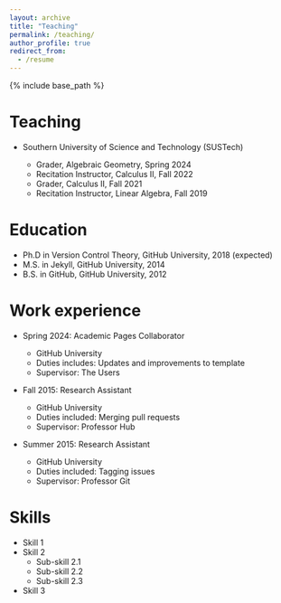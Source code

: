 ```yaml
---
layout: archive
title: "Teaching"
permalink: /teaching/
author_profile: true
redirect_from:
  - /resume
---
```


{% include base_path %}


Teaching
======
* Southern University of Science and Technology (SUSTech)
 
  * Grader, Algebraic Geometry, Spring 2024
  * Recitation Instructor, Calculus II, Fall 2022
  * Grader, Calculus II, Fall 2021
  * Recitation Instructor, Linear Algebra, Fall 2019


Education
======
* Ph.D in Version Control Theory, GitHub University, 2018 (expected)
* M.S. in Jekyll, GitHub University, 2014
* B.S. in GitHub, GitHub University, 2012

Work experience
======
* Spring 2024: Academic Pages Collaborator
  * GitHub University
  * Duties includes: Updates and improvements to template
  * Supervisor: The Users

* Fall 2015: Research Assistant
  * GitHub University
  * Duties included: Merging pull requests
  * Supervisor: Professor Hub

* Summer 2015: Research Assistant
  * GitHub University
  * Duties included: Tagging issues
  * Supervisor: Professor Git
  
Skills
======
* Skill 1
* Skill 2
  * Sub-skill 2.1
  * Sub-skill 2.2
  * Sub-skill 2.3
* Skill 3


